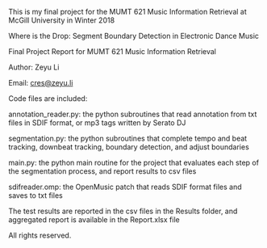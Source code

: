 This is my final project for the MUMT 621 Music Information Retrieval at McGill University in Winter 2018

Where is the Drop: Segment Boundary Detection in Electronic Dance Music

Final Project Report for MUMT 621 Music Information Retrieval

Author: Zeyu Li

Email: cres@zeyu.li

Code files are included:

annotation_reader.py: the python subroutines that read annotation from txt files in SDIF format, or mp3 tags written by Serato DJ

segmentation.py: the python subroutines that complete tempo and beat tracking, downbeat tracking, boundary detection, and adjust boundaries

main.py: the python main routine for the project that evaluates each step of the segmentation process, and report results to csv files 

sdifreader.omp: the OpenMusic patch that reads SDIF format files and saves to txt files

The test results are reported in the csv files in the Results folder, and aggregated report is available in the Report.xlsx file

All rights reserved.
